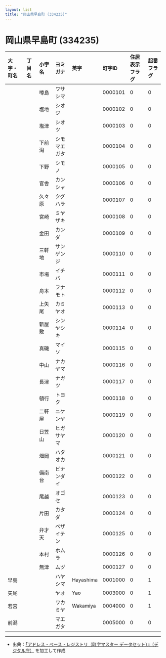 ```yaml
---
layout: list
title: "岡山県早島町 (334235)"
---
```


# 岡山県早島町 (334235)

| 大字・町名 | 丁目名 | 小字名 | ヨミガナ | 英字 | 町字ID | 住居表示フラグ | 起番フラグ |
|:---|:---|:---|:---|:---|:---|:---|:---|
|  |  | 噂島 | ワサシマ |  | 0000101 | 0 | 0 |
|  |  | 塩地 | シオジ |  | 0000102 | 0 | 0 |
|  |  | 塩津 | シオツ |  | 0000103 | 0 | 0 |
|  |  | 下前潟 | シモマエガタ |  | 0000104 | 0 | 0 |
|  |  | 下野 | シモノ |  | 0000105 | 0 | 0 |
|  |  | 官舎 | カンシャ |  | 0000106 | 0 | 0 |
|  |  | 久々原 | クグハラ |  | 0000107 | 0 | 0 |
|  |  | 宮崎 | ミヤザキ |  | 0000108 | 0 | 0 |
|  |  | 金田 | カンダ |  | 0000109 | 0 | 0 |
|  |  | 三軒地 | サンゲンジ |  | 0000110 | 0 | 0 |
|  |  | 市場 | イチバ |  | 0000111 | 0 | 0 |
|  |  | 舟本 | フナモト |  | 0000112 | 0 | 0 |
|  |  | 上矢尾 | カミヤオ |  | 0000113 | 0 | 0 |
|  |  | 新屋敷 | シンヤシキ |  | 0000114 | 0 | 0 |
|  |  | 真磯 | マイソ |  | 0000115 | 0 | 0 |
|  |  | 中山 | ナカヤマ |  | 0000116 | 0 | 0 |
|  |  | 長津 | ナガツ |  | 0000117 | 0 | 0 |
|  |  | 頓行 | トヨク |  | 0000118 | 0 | 0 |
|  |  | 二軒屋 | ニケンヤ |  | 0000119 | 0 | 0 |
|  |  | 日笠山 | ヒガサヤマ |  | 0000120 | 0 | 0 |
|  |  | 畑岡 | ハタオカ |  | 0000121 | 0 | 0 |
|  |  | 備南台 | ビナンダイ |  | 0000122 | 0 | 0 |
|  |  | 尾越 | オゴセ |  | 0000123 | 0 | 0 |
|  |  | 片田 | カタダ |  | 0000124 | 0 | 0 |
|  |  | 弁才天 | ベザイテン |  | 0000125 | 0 | 0 |
|  |  | 本村 | ホムラ |  | 0000126 | 0 | 0 |
|  |  | 無津 | ムヅ |  | 0000127 | 0 | 0 |
| 早島 |  |  | ハヤシマ | Hayashima | 0001000 | 0 | 1 |
| 矢尾 |  |  | ヤオ | Yao | 0003000 | 0 | 1 |
| 若宮 |  |  | ワカミヤ | Wakamiya | 0004000 | 0 | 1 |
| 前潟 |  |  | マエガタ |  | 0005000 | 0 | 0 |

---

- 出典：[「アドレス・ベース・レジストリ（町字マスター データセット）』（デジタル庁）](https://www.digital.go.jp/policies/base_registry_address/) を加工して作成